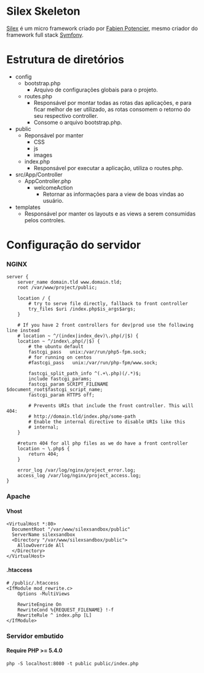 # Silex Skeleton
[Silex](silex.sensiolabs.org) é um micro framework criado por [Fabien Potencier](https://github.com/fabpot), mesmo criador do framework full stack [Symfony](https://symfony.com/).

# Estrutura de diretórios

* config
    *  bootstrap.php
        *  Arquivo de configurações globais para o projeto.
    *  routes.php
        *  Responsável por montar todas as rotas das aplicações, e para ficar melhor de ser utilizado, as rotas consomem o retorno do seu respectivo controller.
        *  Consome o arquivo bootstrap.php.
* public 
    * Reponsável por manter 
        * CSS
        * js
        * images
    * index.php
        * Responsável por executar a aplicação, utiliza o routes.php.
* src/App/Controller
    * AppController.php
        * welcomeAction
            * Retornar as informações para a view de boas vindas ao usuário.
* templates
    * Responsável por manter os layouts e as views a serem consumidas pelos controles.

# Configuração do servidor

### NGINX

```
server {
    server_name domain.tld www.domain.tld;
    root /var/www/project/public;

    location / {
        # try to serve file directly, fallback to front controller
        try_files $uri /index.php$is_args$args;
    }

    # If you have 2 front controllers for dev|prod use the following line instead
    # location ~ ^/(index|index_dev)\.php(/|$) {
    location ~ ^/index\.php(/|$) {
        # the ubuntu default
        fastcgi_pass   unix:/var/run/php5-fpm.sock;
        # for running on centos
        #fastcgi_pass   unix:/var/run/php-fpm/www.sock;

        fastcgi_split_path_info ^(.+\.php)(/.*)$;
        include fastcgi_params;
        fastcgi_param SCRIPT_FILENAME $document_root$fastcgi_script_name;
        fastcgi_param HTTPS off;

        # Prevents URIs that include the front controller. This will 404:
        # http://domain.tld/index.php/some-path
        # Enable the internal directive to disable URIs like this
        # internal;
    }

    #return 404 for all php files as we do have a front controller
    location ~ \.php$ {
        return 404;
    }

    error_log /var/log/nginx/project_error.log;
    access_log /var/log/nginx/project_access.log;
}
```

### Apache

#### Vhost

```
<VirtualHost *:80>
  DocumentRoot "/var/www/silexsandbox/public"
  ServerName silexsandbox
  <Directory "/var/www/silexsandbox/public">
    AllowOverride All
  </Directory>
</VirtualHost>
```

#### .htaccess

```
# /public/.htaccess
<IfModule mod_rewrite.c>
    Options -MultiViews

    RewriteEngine On
    RewriteCond %{REQUEST_FILENAME} !-f
    RewriteRule ^ index.php [L]
</IfModule>
```

### Servidor embutido

#### Require PHP >= 5.4.0

```
php -S localhost:8080 -t public public/index.php
```


